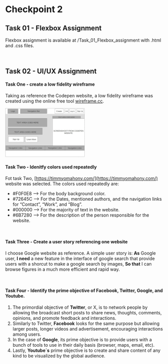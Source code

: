# Checkpoint 2

## Task 01 - Flexbox Assignment
Flexbox assignment is available at /Task_01_Flexbox_assignment with .html and .css files.

<br>

## Task 02 - UI/UX Assignment

#### Task One - create a low fidelity wireframe
Taking as reference the Codepen website, a low fidelity wireframe was created using the online free tool [wireframe.cc](https://wireframe.cc/).

<img src=./images/low-fidelity-wireframe.jpg width="50%" height="50%">
<br>

#### Task Two - Idenitfy colors used repeatedly
Fot task Two, [https://timmyomahony.com/](https://timmyomahony.com/) website was selected. The colors used repeatedly are:
-	#F0F0E8 --> For the body background color.
-	#72645C --> For the Dates, mentioned authors, and the navigation links for “Contact”, “Work”, and “Blog”.
-	#000000 --> For the majority of text in the website.
-	#6B7280 --> For the description of the person responsible for the website.
<br>

#### Task Three - Create a user story referencing one website
I choose Google website as reference. A simple user story is:
**As** Google user, **I need** a new feature in the interface of google search that provide users with a shorcut to make a google search by images, **So that** I can browse figures in a much more efficient and rapid way.

<br>

#### Task Four - Identify the prime objective of Facebook, Twitter, Google, and Youtube.
1. The primordial objective of **Twitter**, or X, is to network people by allowing the broadcast short posts to share news, thoughts, comments, opinions, and promote feedback and interactions.
2. Similarly to Twitter, **Facebook** looks for the same purpose but allowing larger posts, longer videos and advertisement, encouraging interactions among users.
3. In the case of **Google**, its prime objective is to provide users with a bunch of tools to use in their daily basis (browser, maps, email, etc).
4. Lastly, **Youtube´s** prime objective is to create and share content of any kind to be visualized by the global audience.
